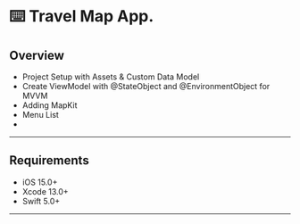 ⌨️ Travel Map App.
======

Overview
------

- Project Setup with Assets & Custom Data Model
- Create ViewModel with @StateObject and @EnvironmentObject for MVVM
- Adding MapKit
- Menu List
- 
------

Requirements
-------

- iOS 15.0+
- Xcode 13.0+
- Swift 5.0+
------

